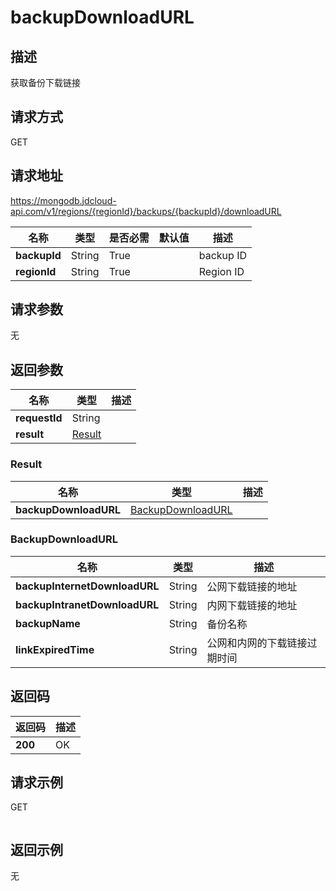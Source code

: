 # backupDownloadURL


## 描述
获取备份下载链接

## 请求方式
GET

## 请求地址
https://mongodb.jdcloud-api.com/v1/regions/{regionId}/backups/{backupId}/downloadURL

|名称|类型|是否必需|默认值|描述|
|---|---|---|---|---|
|**backupId**|String|True||backup ID|
|**regionId**|String|True||Region ID|

## 请求参数
无


## 返回参数
|名称|类型|描述|
|---|---|---|
|**requestId**|String||
|**result**|[Result](##Result)||


### <a name="Result">Result</a>
|名称|类型|描述|
|---|---|---|
|**backupDownloadURL**|[BackupDownloadURL](##BackupDownloadURL)||
### <a name="BackupDownloadURL">BackupDownloadURL</a>
|名称|类型|描述|
|---|---|---|
|**backupInternetDownloadURL**|String|公网下载链接的地址|
|**backupIntranetDownloadURL**|String|内网下载链接的地址|
|**backupName**|String|备份名称|
|**linkExpiredTime**|String|公网和内网的下载链接过期时间|

## 返回码
|返回码|描述|
|---|---|
|**200**|OK|

## 请求示例
GET
```

```

## 返回示例
无
